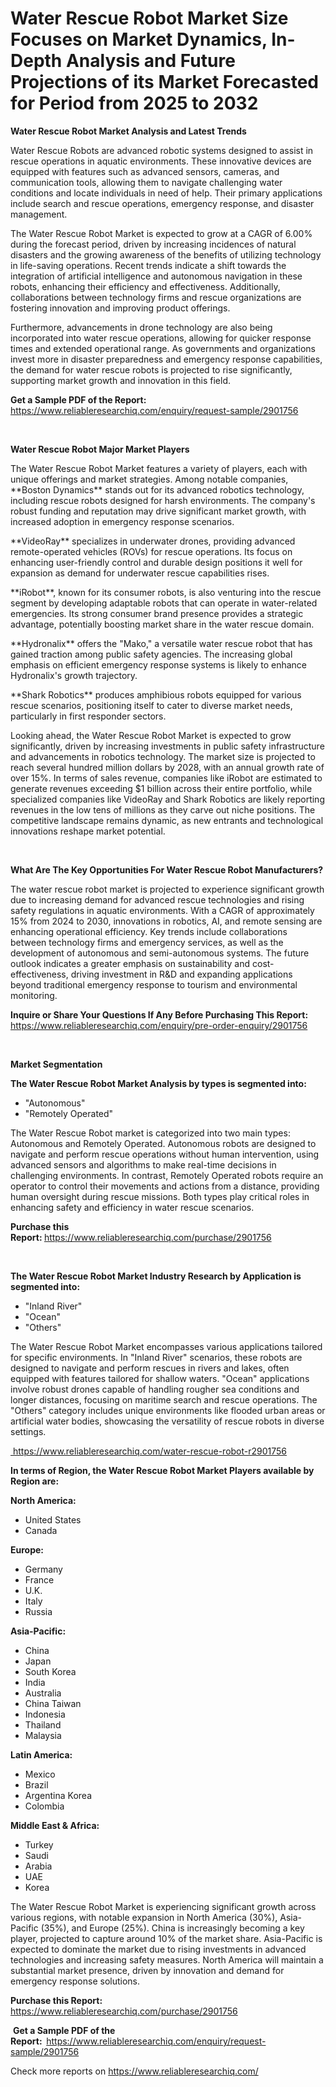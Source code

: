 <p><h1>Water Rescue Robot Market Size Focuses on Market Dynamics, In-Depth Analysis and Future Projections of its Market Forecasted for Period from 2025 to 2032</h1></p><p><strong>Water Rescue Robot Market Analysis and Latest Trends</strong></p>
<p><p>Water Rescue Robots are advanced robotic systems designed to assist in rescue operations in aquatic environments. These innovative devices are equipped with features such as advanced sensors, cameras, and communication tools, allowing them to navigate challenging water conditions and locate individuals in need of help. Their primary applications include search and rescue operations, emergency response, and disaster management.</p><p>The Water Rescue Robot Market is expected to grow at a CAGR of 6.00% during the forecast period, driven by increasing incidences of natural disasters and the growing awareness of the benefits of utilizing technology in life-saving operations. Recent trends indicate a shift towards the integration of artificial intelligence and autonomous navigation in these robots, enhancing their efficiency and effectiveness. Additionally, collaborations between technology firms and rescue organizations are fostering innovation and improving product offerings. </p><p>Furthermore, advancements in drone technology are also being incorporated into water rescue operations, allowing for quicker response times and extended operational range. As governments and organizations invest more in disaster preparedness and emergency response capabilities, the demand for water rescue robots is projected to rise significantly, supporting market growth and innovation in this field.</p></p>
<p><strong>Get a Sample PDF of the Report:&nbsp;</strong> <a href="https://www.reliableresearchiq.com/enquiry/request-sample/2901756?utm_campaign=3202&utm_medium=2&utm_source=Github&utm_content=ia&utm_term=16032025&utm_id=water-rescue-robot">https://www.reliableresearchiq.com/enquiry/request-sample/2901756</a></p>
<p>&nbsp;</p>
<p><strong>Water Rescue Robot Major Market Players</strong></p>
<p><p>The Water Rescue Robot Market features a variety of players, each with unique offerings and market strategies. Among notable companies, **Boston Dynamics** stands out for its advanced robotics technology, including rescue robots designed for harsh environments. The company's robust funding and reputation may drive significant market growth, with increased adoption in emergency response scenarios.</p><p>**VideoRay** specializes in underwater drones, providing advanced remote-operated vehicles (ROVs) for rescue operations. Its focus on enhancing user-friendly control and durable design positions it well for expansion as demand for underwater rescue capabilities rises.</p><p>**iRobot**, known for its consumer robots, is also venturing into the rescue segment by developing adaptable robots that can operate in water-related emergencies. Its strong consumer brand presence provides a strategic advantage, potentially boosting market share in the water rescue domain.</p><p>**Hydronalix** offers the "Mako," a versatile water rescue robot that has gained traction among public safety agencies. The increasing global emphasis on efficient emergency response systems is likely to enhance Hydronalix's growth trajectory.</p><p>**Shark Robotics** produces amphibious robots equipped for various rescue scenarios, positioning itself to cater to diverse market needs, particularly in first responder sectors.</p><p>Looking ahead, the Water Rescue Robot Market is expected to grow significantly, driven by increasing investments in public safety infrastructure and advancements in robotics technology. The market size is projected to reach several hundred million dollars by 2028, with an annual growth rate of over 15%. In terms of sales revenue, companies like iRobot are estimated to generate revenues exceeding $1 billion across their entire portfolio, while specialized companies like VideoRay and Shark Robotics are likely reporting revenues in the low tens of millions as they carve out niche positions. The competitive landscape remains dynamic, as new entrants and technological innovations reshape market potential.</p></p>
<p>&nbsp;</p>
<p><strong>What Are The Key Opportunities For Water Rescue Robot Manufacturers?</strong></p>
<p><p>The water rescue robot market is projected to experience significant growth due to increasing demand for advanced rescue technologies and rising safety regulations in aquatic environments. With a CAGR of approximately 15% from 2024 to 2030, innovations in robotics, AI, and remote sensing are enhancing operational efficiency. Key trends include collaborations between technology firms and emergency services, as well as the development of autonomous and semi-autonomous systems. The future outlook indicates a greater emphasis on sustainability and cost-effectiveness, driving investment in R&D and expanding applications beyond traditional emergency response to tourism and environmental monitoring.</p></p>
<p><strong>Inquire or Share Your Questions If Any Before Purchasing This Report:</strong> <a href="https://www.reliableresearchiq.com/enquiry/pre-order-enquiry/2901756?utm_campaign=3202&utm_medium=2&utm_source=Github&utm_content=ia&utm_term=16032025&utm_id=water-rescue-robot">https://www.reliableresearchiq.com/enquiry/pre-order-enquiry/2901756</a></p>
<p>&nbsp;</p>
<p><strong>Market Segmentation</strong></p>
<p><strong>The Water Rescue Robot Market Analysis by types is segmented into:</strong></p>
<p><ul><li>"Autonomous"</li><li>"Remotely Operated"</li></ul></p>
<p><p>The Water Rescue Robot market is categorized into two main types: Autonomous and Remotely Operated. Autonomous robots are designed to navigate and perform rescue operations without human intervention, using advanced sensors and algorithms to make real-time decisions in challenging environments. In contrast, Remotely Operated robots require an operator to control their movements and actions from a distance, providing human oversight during rescue missions. Both types play critical roles in enhancing safety and efficiency in water rescue scenarios.</p></p>
<p><strong>Purchase this Report:&nbsp;</strong><a href="https://www.reliableresearchiq.com/purchase/2901756?utm_campaign=3202&utm_medium=2&utm_source=Github&utm_content=ia&utm_term=16032025&utm_id=water-rescue-robot">https://www.reliableresearchiq.com/purchase/2901756</a></p>
<p>&nbsp;</p>
<p><strong>The Water Rescue Robot Market Industry Research by Application is segmented into:</strong></p>
<p><ul><li>"Inland River"</li><li>"Ocean"</li><li>"Others"</li></ul></p>
<p><p>The Water Rescue Robot Market encompasses various applications tailored for specific environments. In "Inland River" scenarios, these robots are designed to navigate and perform rescues in rivers and lakes, often equipped with features tailored for shallow waters. "Ocean" applications involve robust drones capable of handling rougher sea conditions and longer distances, focusing on maritime search and rescue operations. The "Others" category includes unique environments like flooded urban areas or artificial water bodies, showcasing the versatility of rescue robots in diverse settings.</p></p>
<p><a href="https://www.reliableresearchiq.com/water-rescue-robot-r2901756?utm_campaign=3202&utm_medium=2&utm_source=Github&utm_content=ia&utm_term=16032025&utm_id=water-rescue-robot">&nbsp;https://www.reliableresearchiq.com/water-rescue-robot-r2901756</a></p>
<p><strong>In terms of Region, the Water Rescue Robot Market Players available by Region are:</strong></p>
<p>
    <p> <strong> North America: </strong>
        <ul>
            <li>United States</li>
            <li>Canada</li>
        </ul>
        </p> 
    <p> <strong> Europe: </strong>
        <ul>
            <li>Germany</li>
            <li>France</li>
            <li>U.K.</li>
            <li>Italy</li>
            <li>Russia</li>
        </ul>
        </p> 
    <p> <strong> Asia-Pacific: </strong>
        <ul>
            <li>China</li>
            <li>Japan</li>
            <li>South Korea</li>
            <li>India</li>
            <li>Australia</li>
            <li>China Taiwan</li>
            <li>Indonesia</li>
            <li>Thailand</li>
            <li>Malaysia</li>
        </ul>
        </p> 
    <p> <strong> Latin America: </strong>
        <ul>
            <li>Mexico</li>
            <li>Brazil</li>
            <li>Argentina Korea</li>
            <li>Colombia</li>
        </ul>
        </p> 
    <p> <strong> Middle East & Africa: </strong>
        <ul>
            <li>Turkey</li>
            <li>Saudi</li>
            <li>Arabia</li>
            <li>UAE</li>
            <li>Korea</li>
        </ul>
    </p>
    </p>
<p><p>The Water Rescue Robot Market is experiencing significant growth across various regions, with notable expansion in North America (30%), Asia-Pacific (35%), and Europe (25%). China is increasingly becoming a key player, projected to capture around 10% of the market share. Asia-Pacific is expected to dominate the market due to rising investments in advanced technologies and increasing safety measures. North America will maintain a substantial market presence, driven by innovation and demand for emergency response solutions.</p></p>
<p><strong>Purchase this Report: </strong><a href="https://www.reliableresearchiq.com/purchase/2901756?utm_campaign=3202&utm_medium=2&utm_source=Github&utm_content=ia&utm_term=16032025&utm_id=water-rescue-robot">https://www.reliableresearchiq.com/purchase/2901756</a></p>
<p>&nbsp;<strong>Get a Sample PDF of the Report:&nbsp;&nbsp;</strong><a href="https://www.reliableresearchiq.com/enquiry/request-sample/2901756?utm_campaign=3202&utm_medium=2&utm_source=Github&utm_content=ia&utm_term=16032025&utm_id=water-rescue-robot">https://www.reliableresearchiq.com/enquiry/request-sample/2901756</a></p>
<p><strong></strong></p>
<p>Check more reports on <a href="https://www.reliableresearchiq.com/?utm_campaign=3202&utm_medium=2&utm_source=Github&utm_content=ia&utm_term=16032025&utm_id=water-rescue-robot">https://www.reliableresearchiq.com/</a></p>